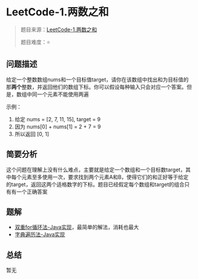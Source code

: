 # LeetCode-1.两数之和

> 题目来源：[LeetCode-1.两数之和](https://leetcode-cn.com/problems/two-sum/) 
>
> 题目难度：⭐

## 问题描述

给定一个整数数组nums和一个目标值target，请你在该数组中找出和为目标值的那**两个**整数，并返回他们的数组下标。你可以假设每种输入只会对应一个答案。但是，数组中同一个元素不能使用两遍

示例：
1. 给定 nums = [2, 7, 11, 15], target = 9
2. 因为 nums[0] + nums[1] = 2 + 7 = 9
3. 所以返回 [0, 1]

## 简要分析

这个问题在理解上没有什么难点，主要就是给定一个数组和一个目标数target，其中每个元素至多使用一次，要求找到两个元素A和B，使得它们的和正好等于给定的target，返回这两个适格数字的下标。题目已经假定每个数组和target的组合只有有一个正确答案

## 题解

- [双重for循环法-Java实现](./solutions/double-for-in-java/)，最简单的解法，消耗也最大
- [字典遍历法-Java实现](./solutions/dict-check-in-java/)

## 总结

暂无
